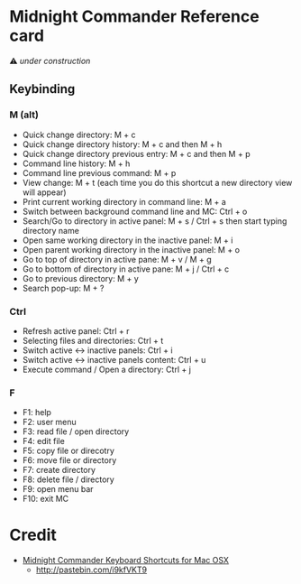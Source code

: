 # Midnight Commander Reference card

&#9888; *under construction*

## Keybinding

### M (alt)

- Quick change directory: M + c
- Quick change directory history: M + c and then M + h
- Quick change directory previous entry: M + c and then M + p
- Command line history: M + h
- Command line previous command: M + p
- View change: M + t (each time you do this shortcut a new directory view will appear)
- Print current working directory in command line: M + a
- Switch between background command line and MC: Ctrl + o
- Search/Go to directory in active panel: M + s / Ctrl + s then start typing directory name
- Open same working directory in the inactive panel: M + i
- Open parent working directory in the inactive panel: M + o
- Go to top of directory in active pane: M + v / M + g
- Go to bottom of directory in active pane: M + j / Ctrl + c
- Go to previous directory: M + y
- Search pop-up: M + ?

### Ctrl

- Refresh active panel: Ctrl + r
- Selecting files and directories: Ctrl + t
- Switch active <-> inactive panels: Ctrl + i
- Switch active <-> inactive panels content: Ctrl + u
- Execute command / Open a directory: Ctrl + j

### F

- F1: help
- F2: user menu
- F3: read file / open directory
- F4: edit file
- F5: copy file or direcotry
- F6: move file or directory
- F7: create directory
- F8: delete file / directory
- F9: open menu bar
- F10: exit MC


# Credit

- [Midnight Commander Keyboard Shortcuts for Mac OSX](https://gist.github.com/sgergely/3793166)
  - http://pastebin.com/i9kfVKT9
